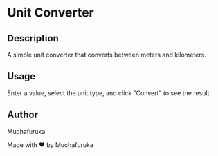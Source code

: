 # Unit Converter

## Description
A simple unit converter that converts between meters and kilometers.

## Usage
Enter a value, select the unit type, and click "Convert" to see the result.

## Author
Muchafuruka

Made with ❤️ by Muchafuruka
